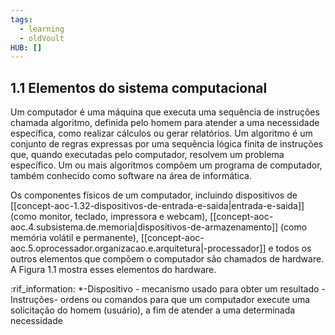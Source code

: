 ```yaml
---
tags:
  - learning
  - oldVoult
HUB: []
---
```

## 1.1 Elementos do sistema computacional

Um computador é uma máquina que executa uma sequência de instruções chamada algoritmo, definida pelo homem para atender a uma necessidade específica, como realizar cálculos ou gerar relatórios. Um algoritmo é um conjunto de regras expressas por uma sequência lógica finita de instruções que, quando executadas pelo computador, resolvem um problema específico. Um ou mais algoritmos compõem um programa de computador, também conhecido como software na área de informática.

Os componentes físicos de um computador, incluindo dispositivos de [[concept-aoc-1.32-dispositivos-de-entrada-e-saida|entrada-e-saida]] (como monitor, teclado, impressora e webcam), [[concept-aoc-aoc.4.subsistema.de.memoria|dispositivos-de-armazenamento]] (como memória volátil e permanente), [[concept-aoc-aoc.5.oprocessador.organizacao.e.arquitetura|-processador]] e todos os outros elementos que compõem o computador são chamados de hardware. A Figura 1.1 mostra esses elementos do hardware.

:rif_information:
*-Dispositivo -  mecanismo usado para obter um resultado
-Instruções- ordens ou comandos para que um computador execute uma solicitação do homem (usuário), a fim de atender a uma determinada necessidade
